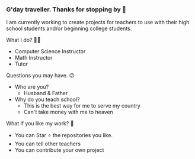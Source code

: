 ### G'day traveller.  Thanks for stopping by 👋

I am currently working to create projects for teachers to use with their high school students and/or beginning college students.  

What I do? 👨‍💻
* Computer Science Instructor
* Math Instructor
* Tutor

Questions you may have.  😕
* Who are you?
  * Husband & Father
* Why do you teach school?
  * This is the best way for me to serve my country
  * Can't take money with me to heaven

What if you like my work? 🤩
* You can Star ⭐ the repositories you like.
* You can tell other teachers
* You can contribute your own project

<!--
**ke5urh/ke5urh** is a ✨ _special_ ✨ repository because its `README.md` (this file) appears on your GitHub profile.

Here are some ideas to get you started:

- 🔭 I’m currently working on ...
- 🌱 I’m currently learning ...
- 👯 I’m looking to collaborate on ...
- 🤔 I’m looking for help with ...
- 💬 Ask me about ...
- 📫 How to reach me: ...
- 😄 Pronouns: ...
- ⚡ Fun fact: ...
-->
